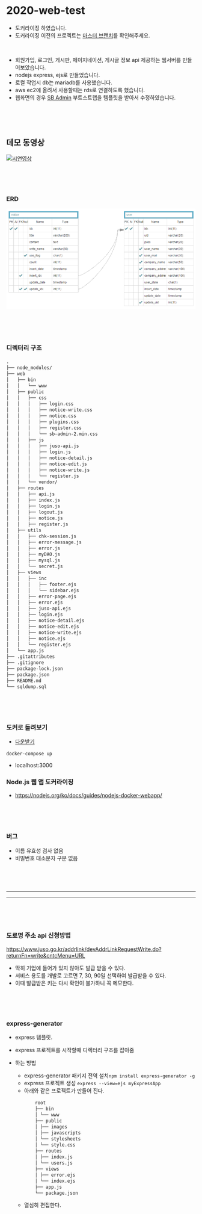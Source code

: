 # 2020-web-test

- 도커라이징 하였습니다.
- 도커라이징 이전의 프로젝트는 [마스터 브랜치](https://github.com/chinsun9/2020-web-test)를 확인해주세요.

<br>

- 회원가입, 로그인, 게시판, 페이지네이션, 게시글 정보 api 제공하는 웹서버를 만들어보았습니다.
- nodejs express, ejs로 만들었습니다.
- 로컬 작업시 db는 mariadb를 사용했습니다.
- aws ec2에 올려서 사용할때는 rds로 연결하도록 했습니다.
- 웹화면의 경우 [SB Admin](https://startbootstrap.com/templates/sb-admin/) 부트스트랩을 템플릿을 받아서 수정하였습니다.

<br><br><br>

## 데모 동영상

[![시연영상](https://img.youtube.com/vi/VPq9A_xo2uA/0.jpg)](https://www.youtube.com/watch?v=VPq9A_xo2uA)

<br><br><br>

### ERD

<img src="readmeRes/erd.png">

<br><br><br>

### 디렉터리 구조

    .
    ├── node_modules/
    ├── web
    │   ├── bin
    │   │   └── www
    │   ├── public
    │   │   ├── css
    │   │   │   ├── login.css
    │   │   │   ├── notice-write.css
    │   │   │   ├── notice.css
    │   │   │   ├── plugins.css
    │   │   │   ├── register.css
    │   │   │   └── sb-admin-2.min.css
    │   │   ├── js
    │   │   │   ├── juso-api.js
    │   │   │   ├── login.js
    │   │   │   ├── notice-detail.js
    │   │   │   ├── notice-edit.js
    │   │   │   ├── notice-write.js
    │   │   │   └── register.js
    │   │   └── vendor/
    │   ├── routes
    │   │   ├── api.js
    │   │   ├── index.js
    │   │   ├── login.js
    │   │   ├── logout.js
    │   │   ├── notice.js
    │   │   ├── register.js
    │   ├── utils
    │   │   ├── chk-session.js
    │   │   ├── error-message.js
    │   │   ├── error.js
    │   │   ├── myDAO.js
    │   │   ├── mysql.js
    │   │   └── secret.js
    │   ├── views
    │   │   ├── inc
    │   │   │   ├── footer.ejs
    │   │   │   └── sidebar.ejs
    │   │   ├── error-page.ejs
    │   │   ├── error.ejs
    │   │   ├── juso-api.ejs
    │   │   ├── login.ejs
    │   │   ├── notice-detail.ejs
    │   │   ├── notice-edit.ejs
    │   │   ├── notice-write.ejs
    │   │   ├── notice.ejs
    │   │   └── register.ejs
    │   └── app.js
    ├── .gitattributes
    ├── .gitignore
    ├── package-lock.json
    ├── package.json
    ├── README.md
    └── sqldump.sql

<br><br><br>

### 도커로 돌려보기

- [다운받기](https://github.com/chinsun9/2020-web-test/archive/docker.zip)

```cmd cmd
docker-compose up
```

- localhost:3000

### Node.js 웹 앱 도커라이징

- https://nodejs.org/ko/docs/guides/nodejs-docker-webapp/

<br><br><br>

### 버그

- 이름 유효성 검사 없음
- 비밀번호 대소문자 구분 없음

<br><br><br>

<hr>
<hr>

<br><br><br>

### 도로명 주소 api 신청방법

https://www.juso.go.kr/addrlink/devAddrLinkRequestWrite.do?returnFn=write&cntcMenu=URL

- 딱히 기업에 들어가 있지 않아도 발급 받을 수 있다.
- 서비스 용도를 개발로 고르면 7, 30, 90일 선택하여 발급받을 수 있다.
- 이때 발급받은 키는 다시 확인이 불가하니 꼭 메모한다.

<br><br><br>

### express-generator

- express 템플릿.
- express 프로젝트를 시작할때 디렉터리 구조를 잡아줌
- 하는 방법

  - express-generator 패키지 전역 설치`npm install express-generator -g`
  - express 프로젝트 생성 `express --view=ejs myExpressApp`
  - 아래와 같은 프로젝트가 만들어 진다.
    ```
        root
        ├── bin
        │ └── www
        ├── public
        │ ├── images
        │ ├── javascripts
        │ └── stylesheets
        │ └── style.css
        ├── routes
        │ ├── index.js
        │ └── users.js
        ├── views
        │ ├── error.ejs
        │ └── index.ejs
        ├── app.js
        └── package.json
    ```
  - 열심히 편집한다.

<br><br><br>

